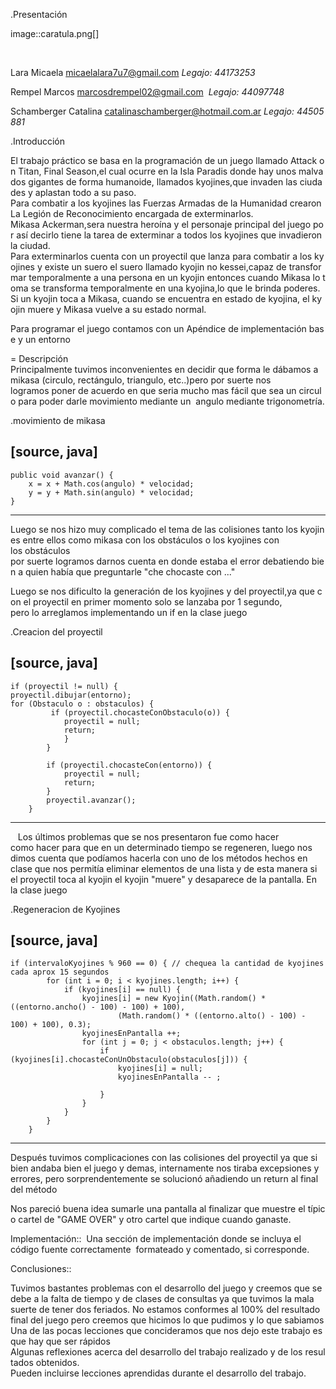 .Presentación

image::caratula.png[]

 

Lara Micaela <micaelalara7u7@gmail.com> *Legajo: 44173253*

Rempel Marcos <marcosdrempel02@gmail.com>  *Legajo: 44097748*

Schamberger Catalina <catalinaschamberger@hotmail.com.ar> *Legajo: 44505881*

.Introducción 

El trabajo práctico se basa en la programación de un juego llamado Attack on Titan, Final Season,el cual ocurre en la Isla Paradis donde hay unos malvados gigantes de forma humanoide, llamados kyojines,que invaden las ciudades y aplastan todo a su paso.
Para combatir a los kyojines las Fuerzas Armadas de la Humanidad crearon La Legión de Reconocimiento encargada de exterminarlos.
Mikasa Ackerman,sera nuestra heroína y el personaje principal del juego por así decirlo tiene la tarea de exterminar a todos los kyojines que invadieron la ciudad.
Para exterminarlos cuenta con un proyectil que lanza para combatir a los kyojines y existe un suero el suero llamado kyojin no kessei,capaz de transformar temporalmente a una persona en un kyojin entonces cuando Mikasa lo toma se transforma temporalmente en una kyojina,lo que le brinda poderes. Si un kyojin toca a Mikasa, cuando se encuentra en estado de kyojina, el kyojin muere y Mikasa vuelve a su estado normal.

Para programar el juego contamos con un Apéndice de implementación base y un entorno

= Descripción 
Principalmente tuvimos inconvenientes en decidir que forma le dábamos a mikasa (circulo, rectángulo, triangulo, etc..)pero por suerte nos logramos poner de acuerdo en que seria mucho mas fácil que sea un circulo para poder darle movimiento mediante un 
angulo mediante trigonometría.

.movimiento de mikasa

[source, java]
----
    public void avanzar() {
		x = x + Math.cos(angulo) * velocidad;
		y = y + Math.sin(angulo) * velocidad;
	}
----

Luego se nos hizo muy complicado el tema de las colisiones tanto los kyojines entre ellos como mikasa con los obstáculos o los kyojines con los obstáculos 
por suerte logramos darnos cuenta en donde estaba el error debatiendo bien a quien había que preguntarle "che chocaste
con ..."

Luego se nos dificulto la generación de los kyojines y del proyectil,ya que con el proyectil en primer momento solo se lanzaba por 1 segundo, pero lo arreglamos implementando un if en la clase juego

.Creacion del proyectil

[source, java]
----
    if (proyectil != null) {
    proyectil.dibujar(entorno);
    for (Obstaculo o : obstaculos) {
			 if (proyectil.chocasteConObstaculo(o)) {
				proyectil = null;
				return;
				}
			}

			if (proyectil.chocasteCon(entorno)) {
				proyectil = null;
				return;
			}
			proyectil.avanzar();
		}
----
  
Los últimos problemas que se nos presentaron fue como hacer como hacer para que en un determinado tiempo se regeneren, luego nos dimos cuenta que podíamos hacerla con uno de los métodos hechos en clase que nos permitía eliminar elementos de una lista y de esta manera si el proyectil toca al kyojin el kyojin "muere" y desaparece de la pantalla. 
En la clase juego

.Regeneracion de Kyojines

[source, java]
----
    if (intervaloKyojines % 960 == 0) { // chequea la cantidad de kyojines cada aprox 15 segundos
			for (int i = 0; i < kyojines.length; i++) {
				if (kyojines[i] == null) {
					kyojines[i] = new Kyojin((Math.random() * ((entorno.ancho() - 100) - 100) + 100),
							(Math.random() * ((entorno.alto() - 100) - 100) + 100), 0.3);
					kyojinesEnPantalla ++;
					for (int j = 0; j < obstaculos.length; j++) {
						if (kyojines[i].chocasteConUnObstaculo(obstaculos[j])) {
							kyojines[i] = null;
							kyojinesEnPantalla -- ;
							
						}
					}
				}
			}
		}
----
Después tuvimos complicaciones con las colisiones del proyectil ya que si bien andaba bien el juego y demas, internamente nos tiraba excepsiones y errores, pero sorprendentemente se solucionó añadiendo un return al final del método

Nos pareció buena idea sumarle una pantalla al finalizar que muestre el típico cartel de "GAME OVER" y otro cartel que indique cuando ganaste.

Implementación:: 
Una sección de implementación donde se incluya el código fuente correctamente 
formateado y comentado, si corresponde.

Conclusiones::

Tuvimos bastantes problemas con el desarrollo del juego y creemos que se debe a la falta de tiempo y de clases de consultas ya que tuvimos la mala suerte de tener dos feriados.
No estamos conformes al 100% del resultado final del juego pero creemos que hicimos lo que pudimos y lo que sabiamos 
Una de las pocas lecciones que concideramos que nos dejo este trabajo es que hay que ser rápidos
Algunas reflexiones acerca del desarrollo del trabajo realizado y de los resultados obtenidos.
Pueden incluirse lecciones aprendidas durante el desarrollo del trabajo.


